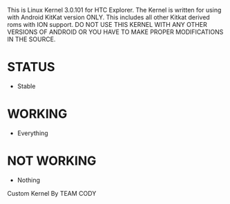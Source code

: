 This is Linux Kernel 3.0.101 for HTC Explorer. 
The Kernel is written for using with Android KitKat version ONLY.
This includes all other Kitkat derived roms with ION support.
DO NOT USE THIS KERNEL WITH ANY OTHER VERSIONS OF ANDROID OR YOU HAVE TO MAKE PROPER MODIFICATIONS IN THE SOURCE.

STATUS
======

- Stable

WORKING
=======

- Everything

NOT WORKING
===========

- Nothing

Custom Kernel By TEAM CODY
